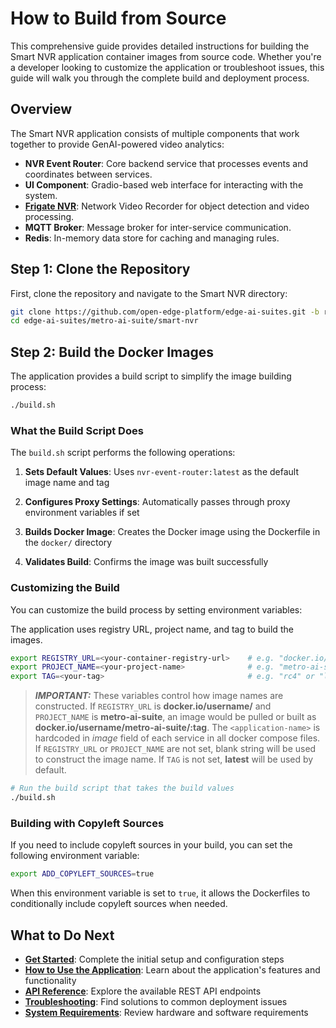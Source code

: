 # How to Build from Source

This comprehensive guide provides detailed instructions for building the Smart NVR application container images from source code. Whether you're a developer looking to customize the application or troubleshoot issues, this guide will walk you through the complete build and deployment process.

## Overview

The Smart NVR application consists of multiple components that work together to provide GenAI-powered video analytics:

- **NVR Event Router**: Core backend service that processes events and coordinates between services.
- **UI Component**: Gradio-based web interface for interacting with the system.
- [**Frigate NVR**](https://frigate.video/): Network Video Recorder for object detection and video processing.
- **MQTT Broker**: Message broker for inter-service communication.
- **Redis**: In-memory data store for caching and managing rules.


## Step 1: Clone the Repository

First, clone the repository and navigate to the Smart NVR directory:

```bash
git clone https://github.com/open-edge-platform/edge-ai-suites.git -b release-1.2.0
cd edge-ai-suites/metro-ai-suite/smart-nvr
```

## Step 2: Build the Docker Images

The application provides a build script to simplify the image building process:

```bash
./build.sh
```

### What the Build Script Does

The `build.sh` script performs the following operations:

1. **Sets Default Values**: Uses `nvr-event-router:latest` as the default image name and tag

2. **Configures Proxy Settings**: Automatically passes through proxy environment variables if set
3. **Builds Docker Image**: Creates the Docker image using the Dockerfile in the `docker/` directory
4. **Validates Build**: Confirms the image was built successfully

### Customizing the Build

You can customize the build process by setting environment variables:

The application uses registry URL, project name, and tag to build the images.

```bash
export REGISTRY_URL=<your-container-registry-url>    # e.g. "docker.io/username/"
export PROJECT_NAME=<your-project-name>              # e.g. "metro-ai-suite"
export TAG=<your-tag>                                # e.g. "rc4" or "latest"
```

> **_IMPORTANT:_** These variables control how image names are constructed. If `REGISTRY_URL` is **docker.io/username/** and `PROJECT_NAME` is **metro-ai-suite**, an image would be pulled or built as **docker.io/username/metro-ai-suite/<application-name>:tag**. The `<application-name>` is hardcoded in _image_ field of each service in all docker compose files. If `REGISTRY_URL` or `PROJECT_NAME` are not set, blank string will be used to construct the image name. If `TAG` is not set, **latest** will be used by default.

```bash
# Run the build script that takes the build values
./build.sh
```
### Building with Copyleft Sources

If you need to include copyleft sources in your build, you can set the following environment variable:

```bash
export ADD_COPYLEFT_SOURCES=true
```

When this environment variable is set to `true`, it allows the Dockerfiles to conditionally include copyleft sources when needed.

## What to Do Next

- **[Get Started](./get-started.md)**: Complete the initial setup and configuration steps
- **[How to Use the Application](./how-to-use-application.md)**: Learn about the application's features and functionality
- **[API Reference](./api-reference.md)**: Explore the available REST API endpoints
- **[Troubleshooting](./Troubleshooting.md#troubleshooting-docker-deployments)**: Find solutions to common deployment issues
- **[System Requirements](./system-requirements.md)**: Review hardware and software requirements

